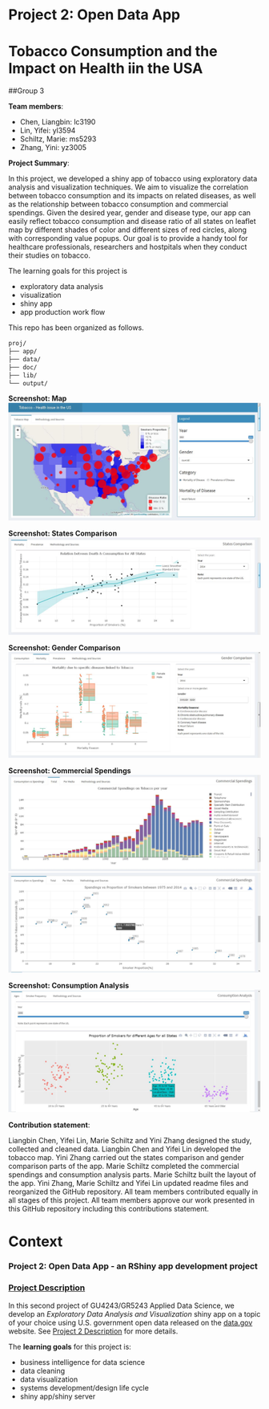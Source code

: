 # Project 2: Open Data App
# Tobacco Consumption and the Impact on Health iin the USA

##Group 3

**Team members**:

- Chen, Liangbin: lc3190
- Lin, Yifei: yl3594
- Schiltz, Marie: ms5293
- Zhang, Yini: yz3005


**Project Summary**:

In this project, we developed a shiny app of tobacco using exploratory data analysis and visualization techniques. We aim to visualize the correlation between tobacco consumption and its impacts on related diseases, as well as the relationship between tobacco consumption and commercial spendings. Given the desired year, gender and disease type, our app can easily reflect tobacco consumption and disease ratio of all states on leaflet map by different shades of color and different sizes of red circles, along with corresponding value popups. Our goal is to provide a handy tool for healthcare professionals, researchers and hostpitals when they conduct their studies on tobacco.

The learning goals for this project is 
- exploratory data analysis
- visualization
- shiny app
- app production work flow

This repo has been organized as follows.
```
proj/
├── app/
├── data/
├── doc/
├── lib/
└── output/
```

**Screenshot: Map**
![screenshot](https://github.com/TZstatsADS/Spr2017-proj2-grp3/blob/master/output/map.jpg)

**Screenshot: States Comparison**
![screenshot](https://github.com/TZstatsADS/Spr2017-proj2-grp3/blob/master/output/states%20comparison.jpg)

**Screenshot: Gender Comparison**
![screenshot](https://github.com/TZstatsADS/Spr2017-proj2-grp3/blob/master/output/gender%20comparison.jpg)

**Screenshot: Commercial Spendings**
![screenshot](https://github.com/TZstatsADS/Spr2017-proj2-grp3/blob/master/output/commercial%20spending.jpg)
![screenshot](https://github.com/TZstatsADS/Spr2017-proj2-grp3/blob/master/output/commercial%20spending2.jpg)

**Screenshot: Consumption Analysis**
![screenshot](https://github.com/TZstatsADS/Spr2017-proj2-grp3/blob/master/output/consumption%20analysis.jpg)


**Contribution statement**: 

Liangbin Chen, Yifei Lin, Marie Schiltz and Yini Zhang designed the study, collected and cleaned data. Liangbin Chen and Yifei Lin developed the tobacco map. Yini Zhang carried out the states comparison and gender comparison parts of the app. Marie Schiltz completed the commercial spendings and consumption analysis parts. Marie Schiltz built the layout of the app. Yini Zhang, Marie Schiltz and Yifei Lin updated readme files and reorganized the GitHub repository. All team members contributed equally in all stages of this project. All team members approve our work presented in this GitHub repository including this contributions statement.

# Context

### Project 2: Open Data App - an RShiny app development project

### [Project Description](doc/project2_desc.md)

In this second project of GU4243/GR5243 Applied Data Science, we develop an *Exploratory Data Analysis and Visualization* shiny app on a topic of your choice using U.S. government open data released on the [data.gov](https://data.gov/) website. See [Project 2 Description](project2_desc.md) for more details.  

The **learning goals** for this project is:

- business intelligence for data science
- data cleaning
- data visualization
- systems development/design life cycle
- shiny app/shiny server
